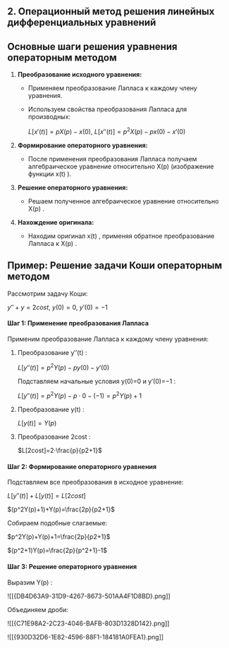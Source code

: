 ## **2. Операционный метод решения линейных дифференциальных уравнений**
## **Основные шаги решения уравнения операторным методом**

1. **Преобразование исходного уравнения:**
    - Применяем преобразование Лапласа к каждому члену уравнения.
    - Используем свойства преобразования Лапласа для производных:
        
        $L[x′(t)]=pX(p)−x(0)$, $L[x′′(t)]=p^2X(p)−px(0)−x′(0)$
        
2. **Формирование операторного уравнения:**
    - После применения преобразования Лапласа получаем алгебраическое уравнение относительно X(p) (изображение функции x(t) ).
    
3. **Решение операторного уравнения:**
    - Решаем полученное алгебраическое уравнение относительно X(p) .
    
4. **Нахождение оригинала:**
    - Находим оригинал x(t) , применяя обратное преобразование Лапласа к X(p) .

## **Пример: Решение задачи Коши операторным методом**

Рассмотрим задачу Коши:

$y′′+y=2cost$, $y(0)=0$, $y′(0)=−1$

#### Шаг 1: Применение преобразования Лапласа

Применим преобразование Лапласа к каждому члену уравнения:

1. Преобразование y′′(t) :
    
    $L[y′′(t)]=p^2Y(p)−py(0)−y′(0)$
    
    Подставляем начальные условия y(0)=0 и y′(0)=−1 :
    
    $L[y′′(t)]=p^2Y(p)−p⋅0−(−1)=p^2Y(p)+1$
    
2. Преобразование y(t) :
    
    $L[y(t)]=Y(p)$
    
3. Преобразование 2cost :
    
    $L[2cost]=2⋅\frac{p}{p2+1}​$

#### Шаг 2: Формирование операторного уравнения

Подставляем все преобразования в исходное уравнение:

$L[y′′(t)]+L[y(t)]=L[2cost]$

$(p^2Y(p)+1)+Y(p)=\frac{2p}{p2+1}​$

Собираем подобные слагаемые:

$p^2Y(p)+Y(p)+1=\frac{2p}{p2+1}​$

$(p^2+1)Y(p)=\frac{2p​}{p^2+1}-1$
#### Шаг 3: Решение операторного уравнения

Выразим Y(p) :

![[{DB4D63A9-31D9-4267-8673-501AA4F1D8BD}.png]]

Объединяем дроби:

![[{C71E98A2-2C23-4046-BAFB-803D1328D142}.png]]

![[{930D32D6-1E82-4596-88F1-184181A0FEA1}.png]]